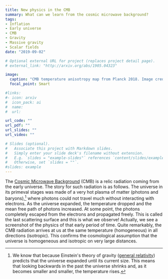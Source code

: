 ```yaml
---
title: New physics in the CMB
summary: What can we learn from the cosmic microwave background?
tags:
- Inflation
- Early universe
- CMB
- Gravity
- Massive gravity
- Scalar fields
date: "2019-09-02"

# Optional external URL for project (replaces project detail page).
# external_link: "http://arxiv.org/abs/1905.04323"

image:
  caption: "CMB temperature anisotropy map from Planck 2018. Image credit: [Planck team](https://www.cosmos.esa.int/web/planck/picture-gallery)."
  focal_point: Smart

#links:
#- icon: arxiv
#  icon_pack: ai
#  name:
#  url: 

url_code: ""
url_pdf: ""
url_slides: ""
url_video: ""

# Slides (optional).
#   Associate this project with Markdown slides.
#   Simply enter your slide deck's filename without extension.
#   E.g. `slides = "example-slides"` references `content/slides/example-slides.md`.
#   Otherwise, set `slides = ""`.
#slides: example
---
```

The [Cosmic Microwave Background](https://en.wikipedia.org/wiki/Cosmic_microwave_background) (CMB) is a relic radiation coming from the early universe. The story for such radiation is as follows. The universe in its primeval stages was made of a very hot plasma of matter (photons and baryons),[^1] where photons could not travel much without interacting with electrons. As the universe expanded, the temperature dropped and the mean free path of photons increased. At some point, the photons completely escaped from the electrons and propagated freely. This is called the last scattering surface and this is what we observe! Actually, we see a screenshot of the physics of that early period of time. Quite remarkably, the CMB radiation arrives at us at the same temperature (homogeneous) in all directions (isotropic). This confirms the cosmological assumption that the universe is homogeneous and isotropic on very large distances. 

[^1]: We know that because Einstein's theory of gravity ([general relativity](https://en.wikipedia.org/wiki/Introduction_to_general_relativity)) predicts that the universe expanded until its current size. This means that looking backwards in the past the universe shrinks and, as it becomes smaller and smaller, the temperature rises. 